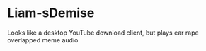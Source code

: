 # Liam-sDemise
Looks like a desktop YouTube download client, but plays ear rape overlapped meme audio
